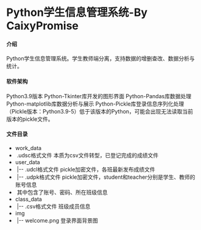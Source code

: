 # Python学生信息管理系统-By CaixyPromise

#### 介绍
Python学生信息管理系统。学生教师端分离，支持数据的增删查改、数据分析与统计。

#### 软件架构
Python3.9版本
Python-Tkinter库开发的图形界面
Python-Pandas库数据处理
Python-matplotlib库数据分析与展示
Python-Pickle库登录信息序列化处理（Pickle版本：Python3.9-5）低于该版本的Python，可能会出现无法读取当前版本的pickle文件。

#### 文件目录
-  work_data
- ​	.udsc格式文件 本质为csv文件转型，已登记完成的成绩文件
- user_data
- ​	|-- .udcl格式文件 pickle加密文件，各班最新发布成绩文件
- ​	|-- .udpk格式文件 pickle加密文件，student和teacher分别是学生、教师的账号信息
- ​					 其中包含了账号、密码、所在班级信息
- class_data
- ​	|-- .csv格式文件 班级成员信息
- img
- ​	|-- welcome.png 登录界面背景图
